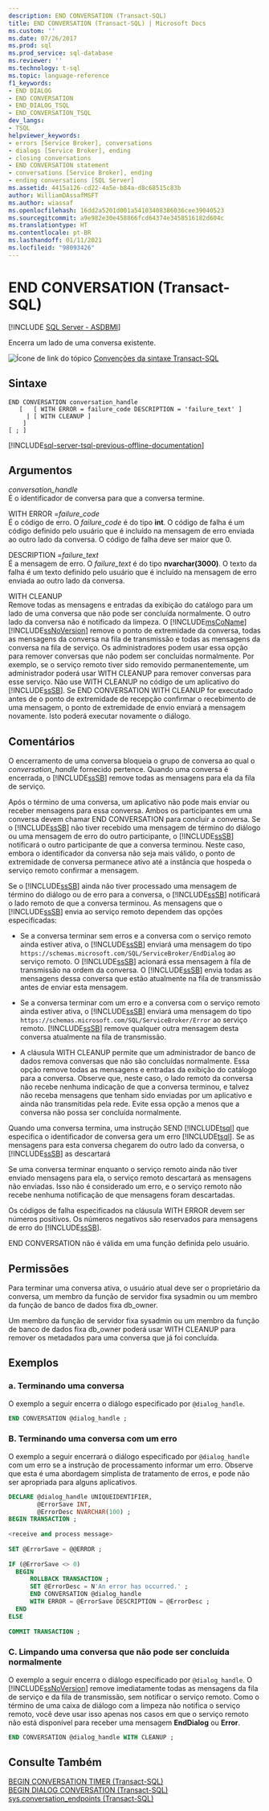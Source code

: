 ```yaml
---
description: END CONVERSATION (Transact-SQL)
title: END CONVERSATION (Transact-SQL) | Microsoft Docs
ms.custom: ''
ms.date: 07/26/2017
ms.prod: sql
ms.prod_service: sql-database
ms.reviewer: ''
ms.technology: t-sql
ms.topic: language-reference
f1_keywords:
- END DIALOG
- END CONVERSATION
- END_DIALOG_TSQL
- END_CONVERSATION_TSQL
dev_langs:
- TSQL
helpviewer_keywords:
- errors [Service Broker], conversations
- dialogs [Service Broker], ending
- closing conversations
- END CONVERSATION statement
- conversations [Service Broker], ending
- ending conversations [SQL Server]
ms.assetid: 4415a126-cd22-4a5e-b84a-d8c68515c83b
author: WilliamDAssafMSFT
ms.author: wiassaf
ms.openlocfilehash: 16dd2a5201d001a54103408386036cee39040523
ms.sourcegitcommit: a9e982e30e458866fcd64374e3458516182d604c
ms.translationtype: HT
ms.contentlocale: pt-BR
ms.lasthandoff: 01/11/2021
ms.locfileid: "98093426"
---
```

# <a name="end-conversation-transact-sql"></a>END CONVERSATION (Transact-SQL)
[!INCLUDE [SQL Server - ASDBMI](../../includes/applies-to-version/sql-asdbmi.md)]

  Encerra um lado de uma conversa existente.  
  
 ![Ícone de link do tópico](../../database-engine/configure-windows/media/topic-link.gif "Ícone de link do tópico") [Convenções da sintaxe Transact-SQL](../../t-sql/language-elements/transact-sql-syntax-conventions-transact-sql.md)  
  
## <a name="syntax"></a>Sintaxe  
  
```syntaxsql
END CONVERSATION conversation_handle  
   [   [ WITH ERROR = failure_code DESCRIPTION = 'failure_text' ]  
     | [ WITH CLEANUP ]  
    ]  
[ ; ]  
```  
  
[!INCLUDE[sql-server-tsql-previous-offline-documentation](../../includes/sql-server-tsql-previous-offline-documentation.md)]

## <a name="arguments"></a>Argumentos
 *conversation_handle*  
 É o identificador de conversa para que a conversa termine.  
  
 WITH ERROR =*failure_code*  
 É o código de erro. O *failure_code* é do tipo **int**. O código de falha é um código definido pelo usuário que é incluído na mensagem de erro enviada ao outro lado da conversa. O código de falha deve ser maior que 0.  
  
 DESCRIPTION =*failure_text*  
 É a mensagem de erro. O *failure_text* é do tipo **nvarchar(3000)**. O texto da falha é um texto definido pelo usuário que é incluído na mensagem de erro enviada ao outro lado da conversa.  
  
 WITH CLEANUP  
 Remove todas as mensagens e entradas da exibição do catálogo para um lado de uma conversa que não pode ser concluída normalmente. O outro lado da conversa não é notificado da limpeza. O [!INCLUDE[msCoName](../../includes/msconame-md.md)] [!INCLUDE[ssNoVersion](../../includes/ssnoversion-md.md)] remove o ponto de extremidade da conversa, todas as mensagens da conversa na fila de transmissão e todas as mensagens da conversa na fila de serviço. Os administradores podem usar essa opção para remover conversas que não podem ser concluídas normalmente. Por exemplo, se o serviço remoto tiver sido removido permanentemente, um administrador poderá usar WITH CLEANUP para remover conversas para esse serviço. Não use WITH CLEANUP no código de um aplicativo do [!INCLUDE[ssSB](../../includes/sssb-md.md)]. Se END CONVERSATION WITH CLEANUP for executado antes de o ponto de extremidade de recepção confirmar o recebimento de uma mensagem, o ponto de extremidade de envio enviará a mensagem novamente. Isto poderá executar novamente o diálogo.  
  
## <a name="remarks"></a>Comentários  
 O encerramento de uma conversa bloqueia o grupo de conversa ao qual o *conversation_handle* fornecido pertence. Quando uma conversa é encerrada, o [!INCLUDE[ssSB](../../includes/sssb-md.md)] remove todas as mensagens para ela da fila de serviço.  
  
 Após o término de uma conversa, um aplicativo não pode mais enviar ou receber mensagens para essa conversa. Ambos os participantes em uma conversa devem chamar END CONVERSATION para concluir a conversa. Se o [!INCLUDE[ssSB](../../includes/sssb-md.md)] não tiver recebido uma mensagem de término do diálogo ou uma mensagem de erro do outro participante, o [!INCLUDE[ssSB](../../includes/sssb-md.md)] notificará o outro participante de que a conversa terminou. Neste caso, embora o identificador da conversa não seja mais válido, o ponto de extremidade de conversa permanece ativo até a instância que hospeda o serviço remoto confirmar a mensagem.  
  
 Se o [!INCLUDE[ssSB](../../includes/sssb-md.md)] ainda não tiver processado uma mensagem de término do diálogo ou de erro para a conversa, o [!INCLUDE[ssSB](../../includes/sssb-md.md)] notificará o lado remoto de que a conversa terminou. As mensagens que o [!INCLUDE[ssSB](../../includes/sssb-md.md)] envia ao serviço remoto dependem das opções especificadas:  
  
-   Se a conversa terminar sem erros e a conversa com o serviço remoto ainda estiver ativa, o [!INCLUDE[ssSB](../../includes/sssb-md.md)] enviará uma mensagem do tipo `https://schemas.microsoft.com/SQL/ServiceBroker/EndDialog` ao serviço remoto. O [!INCLUDE[ssSB](../../includes/sssb-md.md)] acionará essa mensagem à fila de transmissão na ordem da conversa. O [!INCLUDE[ssSB](../../includes/sssb-md.md)] envia todas as mensagens dessa conversa que estão atualmente na fila de transmissão antes de enviar esta mensagem.  
  
-   Se a conversa terminar com um erro e a conversa com o serviço remoto ainda estiver ativa, o [!INCLUDE[ssSB](../../includes/sssb-md.md)] enviará uma mensagem do tipo `https://schemas.microsoft.com/SQL/ServiceBroker/Error` ao serviço remoto. [!INCLUDE[ssSB](../../includes/sssb-md.md)] remove qualquer outra mensagem desta conversa atualmente na fila de transmissão.  
  
-   A cláusula WITH CLEANUP permite que um administrador de banco de dados remova conversas que não são concluídas normalmente. Essa opção remove todas as mensagens e entradas da exibição do catálogo para a conversa. Observe que, neste caso, o lado remoto da conversa não recebe nenhuma indicação de que a conversa terminou, e talvez não receba mensagens que tenham sido enviadas por um aplicativo e ainda não transmitidas pela rede. Evite essa opção a menos que a conversa não possa ser concluída normalmente.  
  
 Quando uma conversa termina, uma instrução SEND [!INCLUDE[tsql](../../includes/tsql-md.md)] que especifica o identificador de conversa gera um erro [!INCLUDE[tsql](../../includes/tsql-md.md)]. Se as mensagens para esta conversa chegarem do outro lado da conversa, o [!INCLUDE[ssSB](../../includes/sssb-md.md)] as descartará  
  
 Se uma conversa terminar enquanto o serviço remoto ainda não tiver enviado mensagens para ela, o serviço remoto descartará as mensagens não enviadas. Isso não é considerado um erro, e o serviço remoto não recebe nenhuma notificação de que mensagens foram descartadas.  
  
 Os códigos de falha especificados na cláusula WITH ERROR devem ser números positivos. Os números negativos são reservados para mensagens de erro do [!INCLUDE[ssSB](../../includes/sssb-md.md)].  
  
 END CONVERSATION não é válida em uma função definida pelo usuário.  
  
## <a name="permissions"></a>Permissões  
 Para terminar uma conversa ativa, o usuário atual deve ser o proprietário da conversa, um membro da função de servidor fixa sysadmin ou um membro da função de banco de dados fixa db_owner.  
  
 Um membro da função de servidor fixa sysadmin ou um membro da função de banco de dados fixa db_owner poderá usar WITH CLEANUP para remover os metadados para uma conversa que já foi concluída.  
  
## <a name="examples"></a>Exemplos  
  
### <a name="a-ending-a-conversation"></a>a. Terminando uma conversa  
 O exemplo a seguir encerra o diálogo especificado por `@dialog_handle`.  
  
```sql 
END CONVERSATION @dialog_handle ;  
```  
  
### <a name="b-ending-a-conversation-with-an-error"></a>B. Terminando uma conversa com um erro  
 O exemplo a seguir encerrará o diálogo especificado por `@dialog_handle` com um erro se a instrução de processamento informar um erro. Observe que esta é uma abordagem simplista de tratamento de erros, e pode não ser apropriada para alguns aplicativos.  
  
```sql  
DECLARE @dialog_handle UNIQUEIDENTIFIER,  
        @ErrorSave INT,  
        @ErrorDesc NVARCHAR(100) ;  
BEGIN TRANSACTION ;  
  
<receive and process message>  
  
SET @ErrorSave = @@ERROR ;  
  
IF (@ErrorSave <> 0)  
  BEGIN  
      ROLLBACK TRANSACTION ;  
      SET @ErrorDesc = N'An error has occurred.' ;  
      END CONVERSATION @dialog_handle   
      WITH ERROR = @ErrorSave DESCRIPTION = @ErrorDesc ;  
  END  
ELSE  
  
COMMIT TRANSACTION ;  
```  
  
### <a name="c-cleaning-up-a-conversation-that-cannot-complete-normally"></a>C. Limpando uma conversa que não pode ser concluída normalmente  
 O exemplo a seguir encerra o diálogo especificado por `@dialog_handle`. O [!INCLUDE[ssNoVersion](../../includes/ssnoversion-md.md)] remove imediatamente todas as mensagens da fila de serviço e da fila de transmissão, sem notificar o serviço remoto. Como o término de uma caixa de diálogo com a limpeza não notifica o serviço remoto, você deve usar isso apenas nos casos em que o serviço remoto não está disponível para receber uma mensagem **EndDialog** ou **Error**.  
  
```sql  
END CONVERSATION @dialog_handle WITH CLEANUP ;  
```  
  
## <a name="see-also"></a>Consulte Também  
 [BEGIN CONVERSATION TIMER &#40;Transact-SQL&#41;](../../t-sql/statements/begin-conversation-timer-transact-sql.md)   
 [BEGIN DIALOG CONVERSATION &#40;Transact-SQL&#41;](../../t-sql/statements/begin-dialog-conversation-transact-sql.md)   
 [sys.conversation_endpoints &#40;Transact-SQL&#41;](../../relational-databases/system-catalog-views/sys-conversation-endpoints-transact-sql.md)  
  
  

